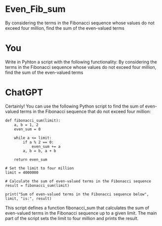 # Even_Fib_sum
By considering the terms in the Fibonacci sequence whose values do not exceed four million, find the sum of the even-valued terms

# You
Write in Pyhton a script with the following functionality: By considering the terms in the Fibonacci sequence whose values do not exceed four million, find the sum of the even-valued terms

# ChatGPT
Certainly! You can use the following Python script to find the sum of even-valued terms in the Fibonacci sequence that do not exceed four million:

```
def fibonacci_sum(limit):
    a, b = 1, 2
    even_sum = 0
    
    while a <= limit:
        if a % 2 == 0:
            even_sum += a
        a, b = b, a + b
    
    return even_sum

# Set the limit to four million
limit = 4000000

# Calculate the sum of even-valued terms in the Fibonacci sequence
result = fibonacci_sum(limit)

print("Sum of even-valued terms in the Fibonacci sequence below", limit, "is:", result)
```


This script defines a function fibonacci_sum that calculates the sum of even-valued terms in the Fibonacci sequence up to a given limit. The main part of the script sets the limit to four million and prints the result.
